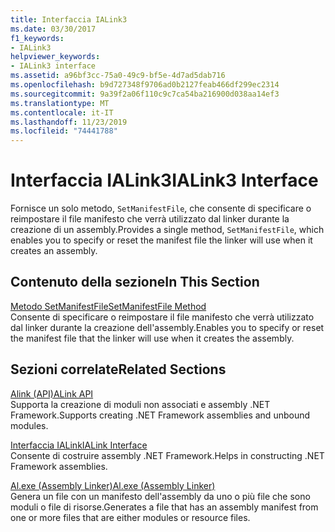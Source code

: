 ```yaml
---
title: Interfaccia IALink3
ms.date: 03/30/2017
f1_keywords:
- IALink3
helpviewer_keywords:
- IALink3 interface
ms.assetid: a96bf3cc-75a0-49c9-bf5e-4d7ad5dab716
ms.openlocfilehash: b9d727348f9706ad0b2127feab466df299ec2314
ms.sourcegitcommit: 9a39f2a06f110c9c7ca54ba216900d038aa14ef3
ms.translationtype: MT
ms.contentlocale: it-IT
ms.lasthandoff: 11/23/2019
ms.locfileid: "74441788"
---
```

# <a name="ialink3-interface"></a><span data-ttu-id="e7d1e-102">Interfaccia IALink3</span><span class="sxs-lookup"><span data-stu-id="e7d1e-102">IALink3 Interface</span></span>
<span data-ttu-id="e7d1e-103">Fornisce un solo metodo, `SetManifestFile`, che consente di specificare o reimpostare il file manifesto che verrà utilizzato dal linker durante la creazione di un assembly.</span><span class="sxs-lookup"><span data-stu-id="e7d1e-103">Provides a single method, `SetManifestFile`, which enables you to specify or reset the manifest file the linker will use when it creates an assembly.</span></span>  
  
## <a name="in-this-section"></a><span data-ttu-id="e7d1e-104">Contenuto della sezione</span><span class="sxs-lookup"><span data-stu-id="e7d1e-104">In This Section</span></span>  
 [<span data-ttu-id="e7d1e-105">Metodo SetManifestFile</span><span class="sxs-lookup"><span data-stu-id="e7d1e-105">SetManifestFile Method</span></span>](setmanifestfile-method.md)  
 <span data-ttu-id="e7d1e-106">Consente di specificare o reimpostare il file manifesto che verrà utilizzato dal linker durante la creazione dell'assembly.</span><span class="sxs-lookup"><span data-stu-id="e7d1e-106">Enables you to specify or reset the manifest file that the linker will use when it creates the assembly.</span></span>  
  
## <a name="related-sections"></a><span data-ttu-id="e7d1e-107">Sezioni correlate</span><span class="sxs-lookup"><span data-stu-id="e7d1e-107">Related Sections</span></span>  
 [<span data-ttu-id="e7d1e-108">Alink (API)</span><span class="sxs-lookup"><span data-stu-id="e7d1e-108">ALink API</span></span>](index.md)  
 <span data-ttu-id="e7d1e-109">Supporta la creazione di moduli non associati e assembly .NET Framework.</span><span class="sxs-lookup"><span data-stu-id="e7d1e-109">Supports creating .NET Framework assemblies and unbound modules.</span></span>  
  
 [<span data-ttu-id="e7d1e-110">Interfaccia IALink</span><span class="sxs-lookup"><span data-stu-id="e7d1e-110">IALink Interface</span></span>](ialink-interface.md)  
 <span data-ttu-id="e7d1e-111">Consente di costruire assembly .NET Framework.</span><span class="sxs-lookup"><span data-stu-id="e7d1e-111">Helps in constructing .NET Framework assemblies.</span></span>  
  
 [<span data-ttu-id="e7d1e-112">Al.exe (Assembly Linker)</span><span class="sxs-lookup"><span data-stu-id="e7d1e-112">Al.exe (Assembly Linker)</span></span>](../../tools/al-exe-assembly-linker.md)  
 <span data-ttu-id="e7d1e-113">Genera un file con un manifesto dell'assembly da uno o più file che sono moduli o file di risorse.</span><span class="sxs-lookup"><span data-stu-id="e7d1e-113">Generates a file that has an assembly manifest from one or more files that are either modules or resource files.</span></span>
